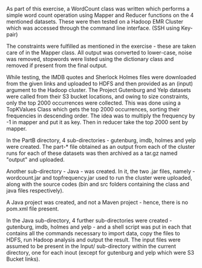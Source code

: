 As part of this exercise, a WordCount class was written which performs a simple word count operation using Mapper and Reducer functions on the 4 mentioned datasets. These were then tested on a Hadoop EMR Cluster which was accessed through the command line interface. (SSH using Key-pair)

The constraints were fulfilled as mentioned in the exercise - these are taken care of in the Mapper class. All output was converted to lower-case, noise was removed, stopwords were listed using the dictionary class and removed if present from the final output. 

While testing, the IMDB quotes and Sherlock Holmes files were downloaded from the given links and uploaded to HDFS and then provided as an (input) argument to the Hadoop cluster. 
The Project Gutenburg and Yelp datasets were called from their S3 bucket locations, and owing to size constraints, only the top 2000 occurrences were collected. This was done using a TopKValues Class which gets the top 2000 occurrences, sorting their frequencies in descending order. The idea was to multiply the frequency by -1 in mapper and put it as key. Then in reducer take the top 2000 sent by mapper. 

In the PartB directory, 4 sub-directories - gutenburg, imdb, holmes and yelp were created. 
The part-* file obtained as an output from each of the cluster runs for each of these datasets was then archived as a tar.gz  named "output" and uploaded.

Another sub-directory - Java - was created. 
In it, the two .jar files, namely - wordcount.jar and topfrequency.jar used to run the cluster were uploaded, along with the source codes (bin and src folders containing the class and java files respectively). 

A Java project was created, and not a Maven project - hence, there is no pom.xml file present.

In the Java sub-directory, 4 further sub-directories were created - gutenburg, imdb, holmes and yelp - and a shell script was put in each that contains all the commands necessary to import data, copy the files to HDFS, run Hadoop analysis and output the result. The input files were assumed to be present in the Input/ sub-directory within the current directory, one for each inout (except for gutenburg and yelp which were S3 Bucket links). 


